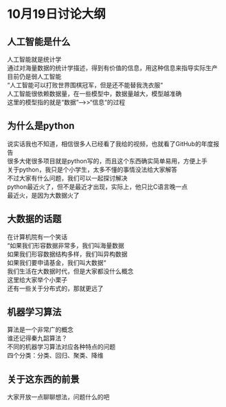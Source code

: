 # 10月19日讨论大纲
## 人工智能是什么  
人工智能就是统计学  
通过对海量数据的统计学描述，得到有价值的信息，用这种信息来指导实际生产  
目前仍是弱人工智能  
“人工智能可以打败世界围棋冠军，但是还不能替我洗衣服“  
人工智能很依赖数据量，在一些模型中，数据量越大，模型越准确  
这里的模型指的就是“数据”-->>“信息“的过程  
## 为什么是python  
说实话我也不知道，相信很多人已经看了我给的视频，也就看了GitHub的年度报告  
很多大佬很多项目就是python写的，而且这个东西确实简单易用，方便上手  
关于python，我只是个小学生，太多不懂的事情没法给大家解答  
不过大家有什么问题，我们可以一起探讨解决  
python最近火了，但不是最近才出现，实际上，他只比C语言晚一点  
最近火，是因为大数据火了
## 大数据的话题  
在计算机院有一个笑话  
“如果我们形容数据非常多，我们叫海量数据  
如果我们形容数据结构多样，我们叫异构数据  
如果我们要申请基金，我们叫大数据“  
我们生活在大数据时代，但是大家都没什么概念  
这里给大家举个小栗子  
还有一些关于分布式的，那就更远了  
## 机器学习算法  
算法是一个非常广的概念  
谁还记得秦九韶算法？  
不同的机器学习算法对应各种特点的问题  
四个分类：分类、回归、聚类、降维
## 关于这东西的前景  
大家开放一点聊聊想法，问题什么的吧
